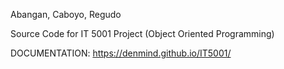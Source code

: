 Abangan, Caboyo, Regudo

Source Code for IT 5001 Project (Object Oriented Programming)

DOCUMENTATION: https://denmind.github.io/IT5001/
